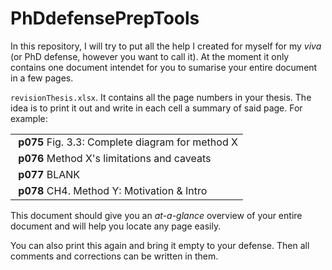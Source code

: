 # PhDdefensePrepTools

In this repository, I will try to put all the help I created for myself for my _viva_
(or PhD defense, however you want to call it). At the moment it only contains one 
document intendet for you to sumarise your entire document in a few pages. 

`revisionThesis.xlsx`. It contains all the page numbers in your thesis. 
The idea is to print it out and write in each cell a summary of said page. 
For example: 

|  |
|:-------------|
| **p075**  Fig. 3.3: Complete diagram for method X |
| **p076**  Method X's limitations and caveats |
| **p077**  BLANK |
| **p078**  CH4. Method Y: Motivation & Intro |

This document should give you an _at-a-glance_ overview of your entire 
document and will help you locate any page easily. 

You can also print this again and bring it empty to your defense. Then all 
comments and corrections can be written in them. 
